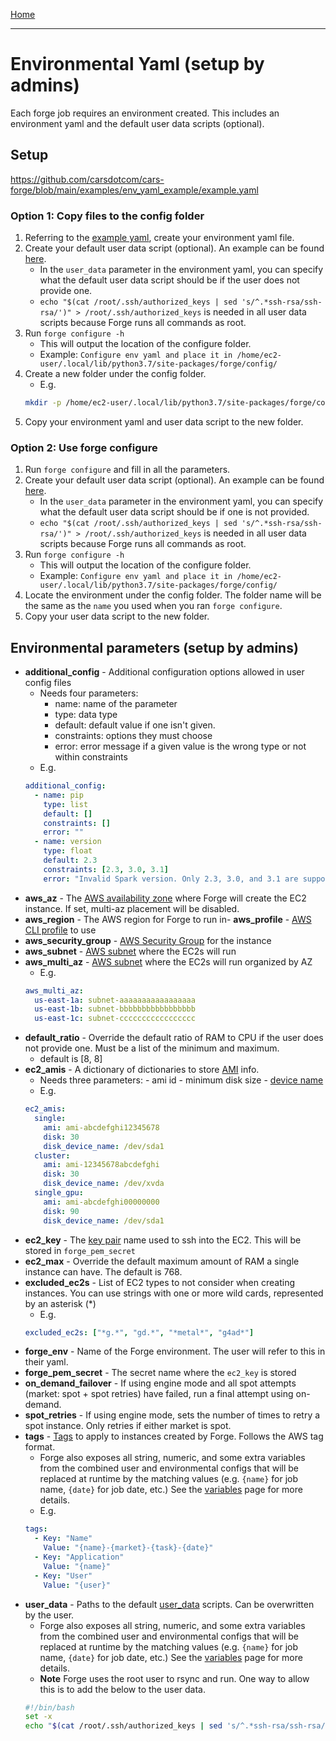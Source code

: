 
[Home](index.md)

---

# Environmental Yaml (setup by admins)

Each forge job requires an environment created. This includes an environment yaml and the default user data scripts (optional). 

## Setup
https://github.com/carsdotcom/cars-forge/blob/main/examples/env_yaml_example/example.yaml
### Option 1: Copy files to the config folder

1. Referring to the [example yaml](https://github.com/carsdotcom/cars-forge/blob/main/examples/env_yaml_example/example.yaml), create your environment yaml file.
2. Create your default user data script (optional). An example can be found [here](https://github.com/carsdotcom/cars-forge/blob/main/examples/env_yaml_example/single.sh).
	- In the `user_data` parameter in the environment yaml, you can specify what the default user data script should be if the user does not provide one.
	- `echo "$(cat /root/.ssh/authorized_keys | sed 's/^.*ssh-rsa/ssh-rsa/')" > /root/.ssh/authorized_keys` is needed in all user data scripts because Forge runs all commands as root.
3. Run `forge configure -h`
	- This will output the location of the configure folder.
	- Example: `Configure env yaml and place it in /home/ec2-user/.local/lib/python3.7/site-packages/forge/config/`
4. Create a new folder under the config folder.
	- E.g.
	```bash
	mkdir -p /home/ec2-user/.local/lib/python3.7/site-packages/forge/config/example`
	```
5. Copy your environment yaml and user data script to the new folder.

### Option 2: Use forge configure 
1. Run `forge configure` and fill in all the parameters.
2. Create your default user data script (optional). An example can be found [here](https://github.com/carsdotcom/cars-forge/blob/main/examples/env_yaml_example/single.sh).
	- In the `user_data` parameter in the environment yaml, you can specify what the default user data script should be if one is not provided.
	- `echo "$(cat /root/.ssh/authorized_keys | sed 's/^.*ssh-rsa/ssh-rsa/')" > /root/.ssh/authorized_keys` is needed in all user data scripts because Forge runs all commands as root.
3. Run `forge configure -h`
	- This will output the location of the configure folder.
	- Example: `Configure env yaml and place it in /home/ec2-user/.local/lib/python3.7/site-packages/forge/config/`
4. Locate the environment under the config folder. The folder name will be the same as the `name` you used when you ran `forge configure`.
5. Copy your user data script to the new folder.

## Environmental parameters (setup by admins)

- **additional_config** - Additional configuration options allowed in user config files
	- Needs four parameters: 
		- name: name of the parameter
		- type: data type
		- default: default value if one isn't given.
		- constraints: options they must choose
		- error: error message if a given value is the wrong type or not within constraints
	- E.g.
    ```yaml
	additional_config:
	  - name: pip
	    type: list
	    default: []
	    constraints: []
	    error: ""
	  - name: version
	    type: float
	    default: 2.3
	    constraints: [2.3, 3.0, 3.1]
	    error: "Invalid Spark version. Only 2.3, 3.0, and 3.1 are supported."
    ```
- **aws_az** - The [AWS availability zone](https://docs.aws.amazon.com/AWSEC2/latest/UserGuide/using-regions-availability-zones.html) where Forge will create the EC2 instance. If set, multi-az placement will be disabled.
- **aws_region** - The AWS region for Forge to run in- **aws_profile** - [AWS CLI profile](https://docs.aws.amazon.com/cli/latest/userguide/cli-configure-profiles.html) to use
- **aws_security_group** - [AWS Security Group](https://docs.aws.amazon.com/AWSEC2/latest/UserGuide/ec2-security-groups.html) for the instance
- **aws_subnet** - [AWS subnet](https://docs.aws.amazon.com/vpc/latest/userguide/configure-subnets.html) where the EC2s will run
- **aws_multi_az** - [AWS subnet](https://docs.aws.amazon.com/vpc/latest/userguide/configure-subnets.html) where the EC2s will run organized by AZ
  - E.g.
  ```yaml
  aws_multi_az:
  	us-east-1a: subnet-aaaaaaaaaaaaaaaaa
  	us-east-1b: subnet-bbbbbbbbbbbbbbbbb
  	us-east-1c: subnet-ccccccccccccccccc
  ```
- **default_ratio** - Override the default ratio of RAM to CPU if the user does not provide one. Must be a list of the minimum and maximum.
	- default is [8, 8]
- **ec2_amis** - A dictionary of dictionaries to store [AMI](https://docs.aws.amazon.com/AWSEC2/latest/UserGuide/AMIs.html) info.
	- Needs three parameters: 
			- ami id
			- minimum disk size
			- [device name](https://docs.aws.amazon.com/AWSEC2/latest/UserGuide/device_naming.html)
	- E.g.
	```yaml
	ec2_amis:
	  single:
	    ami: ami-abcdefghi12345678
	    disk: 30
	    disk_device_name: /dev/sda1
	  cluster:
	    ami: ami-12345678abcdefghi
	    disk: 30
	    disk_device_name: /dev/xvda
	  single_gpu:
	    ami: ami-abcdefghi00000000
	    disk: 90
	    disk_device_name: /dev/sda1
	```
- **ec2_key** - The [key pair](https://docs.aws.amazon.com/AWSEC2/latest/UserGuide/ec2-key-pairs.html) name used to ssh into the EC2. This will be stored in `forge_pem_secret`
- **ec2_max** - Override the default maximum amount of RAM a single instance can have. The default is 768.
- **excluded_ec2s** - List of EC2 types to not consider when creating instances. You can use strings with one or more wild cards, represented by an asterisk (\*)
	- E.g.
	```yaml
	excluded_ec2s: ["*g.*", "gd.*", "*metal*", "g4ad*"]
	```
- **forge_env** - Name of the Forge environment. The user will refer to this in their yaml.
- **forge_pem_secret** - The secret name where the `ec2_key` is stored
- **on_demand_failover** - If using engine mode and all spot attempts (market: spot + spot retries) have failed, run a final attempt using on-demand.
- **spot_retries** - If using engine mode, sets the number of times to retry a spot instance. Only retries if either market is spot.
- **tags** - [Tags](https://docs.aws.amazon.com/AWSEC2/latest/UserGuide/Using_Tags.html) to apply to instances created by Forge. Follows the AWS tag format. 
	- Forge also exposes all string, numeric, and some extra variables from the combined user and environmental configs that will be replaced at runtime by the matching values (e.g. `{name}` for job name, `{date}` for job date, etc.) See the [variables](variables.md) page for more details.
	- E.g.
	```yaml
	tags:
	  - Key: "Name"
	    Value: "{name}-{market}-{task}-{date}"
	  - Key: "Application"
    	Value: "{name}"
	  - Key: "User"
	    Value: "{user}"
  ```
- **user_data** - Paths to the default [user_data](https://docs.aws.amazon.com/AWSEC2/latest/UserGuide/user-data.html) scripts. Can be overwritten by the user.
	- Forge also exposes all string, numeric, and some extra variables from the combined user and environmental configs that will be replaced at runtime by the matching values (e.g. `{name}` for job name, `{date}` for job date, etc.) See the [variables](variables.md) page for more details.
	- **Note** Forge uses the root user to rsync and run. One way to allow this is to add the below to the user data.
	```bash
	#!/bin/bash
	set -x
	echo "$(cat /root/.ssh/authorized_keys | sed 's/^.*ssh-rsa/ssh-rsa/')" > /root/.ssh/authorized_keys
	```